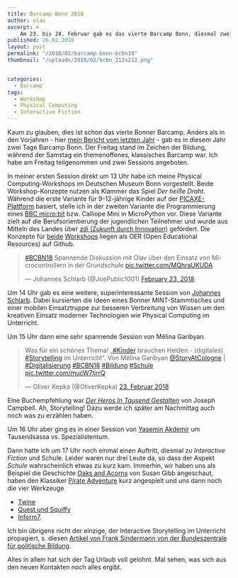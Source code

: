 ```yaml
---
title: Barcamp Bonn 2018
author: olav
excerpt: >
    Am 23. bis 24. Februar gab es das vierte Barcamp Bonn, diesmal zweitägig und auf neutralem Boden in Sankt Augustin. Ich war am Freitag mit zwei Sessions dabei.
published: 26.02.2018
layout: post
permalink: "/2018/02/barcamp-bonn-bcbn18"
thumbnail: "/uploads/2018/02/bcbn_212x212.png"


categories:
  - Barcamp
tags:
  - Workshop
  - Physical Computing
  - Interactive Fiction
---
```

Kaum zu glauben, dies ist schon das vierte Bonner Barcamp. Anders als in den Vorjahren - hier [mein Bericht vom letzten Jahr](https://blog.knowfox.com/2017-03-12-knowfox-auf-dem-bonner-barcamp-2017/) - gab es in diesem Jahr zwei Tage Barcamp Bonn. Der Freitag stand im Zeichen der Bildung, während der Samstag ein themenoffenes, klassisches Barcamp war. Ich habe am Freitag teilgenommen und zwei Sessions angeboten.

In meiner ersten Session direkt um 13 Uhr habe ich meine Physical Computing-Workshops im Deutschen Museum Bonn vorgestellt. Beide Workshop-Konzepte nutzen als Klammer das Spiel _Der heiße Draht_. Während die erste Variante für 9-12-jährige Kinder auf der [PICAXE-Plattform](https://wissen.tinkerthon.de/platform:picaxe) basiert, stelle ich in der zweiten Variante die Programmierung eines [BBC micro:bit](https://wissen.tinkerthon.de/platform:bbc_microbit) bzw. Calliope Mini in MicroPython vor. Diese Variante zielt auf die Berufsorientierung der jugendlichen Teilnehmer und wurde aus Mitteln des Landes über [zdi (Zukunft durch Innovation)](http://www.zdi-portal.de/) gefördert. Die Konzepte für [beide](https://github.com/tinkerthon/Der-heisse-Draht) [Workshops](https://github.com/tinkerthon/Der-heisse-Draht-2017) liegen als OER (Open Educational Resources) auf Github.

<blockquote class="twitter-tweet" data-lang="en"><p lang="de" dir="ltr"><a href="https://twitter.com/hashtag/BCBN18?src=hash&amp;ref_src=twsrc%5Etfw">#BCBN18</a> Spannende Diskussion mit Olav über den Einsatz von Microcontrollern in der Grundschule <a href="https://t.co/MQhraUKUDA">pic.twitter.com/MQhraUKUDA</a></p>&mdash; Johannes Schlarb (@JoePublic1001) <a href="https://twitter.com/JoePublic1001/status/967010284731854848?ref_src=twsrc%5Etfw">February 23, 2018</a></blockquote>
<script async src="https://platform.twitter.com/widgets.js" charset="utf-8"></script>

Um 14 Uhr gab es eine weitere, superinteressante Session von [Johannes Schlarb](https://twitter.com/JoePublic1001). Dabei kursierten die Ideen eines Bonner MINT-Stammtisches und einer mobilen Einsatztruppe zur besseren Verbreitung von Wissen um den kreativen Einsatz moderner Technologien wie Physical Computing im Unterricht.

Um 15 Uhr dann eine sehr spannende Session von Mélina Garibyan.

<blockquote class="twitter-tweet" data-lang="de"><p lang="de" dir="ltr">Was für ein schönes Thema! „<a href="https://twitter.com/hashtag/Kinder?src=hash&amp;ref_src=twsrc%5Etfw">#Kinder</a> brauchen Helden - (digitales) <a href="https://twitter.com/hashtag/Storytelling?src=hash&amp;ref_src=twsrc%5Etfw">#Storytelling</a> im Unterricht“. Von Mélina Garibyan <a href="https://twitter.com/StoryAtCologne?ref_src=twsrc%5Etfw">@StoryAtCologne</a> | <a href="https://twitter.com/hashtag/Digitalisierung?src=hash&amp;ref_src=twsrc%5Etfw">#Digitalisierung</a> <a href="https://twitter.com/hashtag/BCBN18?src=hash&amp;ref_src=twsrc%5Etfw">#BCBN18</a> <a href="https://twitter.com/hashtag/Bildung?src=hash&amp;ref_src=twsrc%5Etfw">#Bildung</a> <a href="https://twitter.com/hashtag/Schule?src=hash&amp;ref_src=twsrc%5Etfw">#Schule</a> <a href="https://t.co/mucW7IjrrQ">pic.twitter.com/mucW7IjrrQ</a></p>&mdash; Oliver Kepka (@OliverKepka) <a href="https://twitter.com/OliverKepka/status/967038328318160897?ref_src=twsrc%5Etfw">23. Februar 2018</a></blockquote>
<script async src="https://platform.twitter.com/widgets.js" charset="utf-8"></script>

Eine Buchempfehlung war [*Der Heros In Tausend Gestalten*](https://www.goodreads.com/book/show/1673026.Der_Heros_In_Tausend_Gestalten?from_search=true) von Joseph Campbell. Ah, Storytelling! Dazu werde ich später am Nachmittag auch noch was zu erzählen haben.

Um 16 Uhr aber ging es in einer Session von [Yasemin Akdemir](https://twitter.com/weltenbewegerin) um Tausendsassa vs. Spezialistentum.

Dann hatte ich um 17 Uhr noch einmal einen Auftritt, diesmal zu *Interactive Fiction* und Schule. Leider waren nur drei Leute da, so dass der Aspekt *Schule* wahrscheinlich etwas zu kurz kam. Immerhin, wir haben uns als Beispiel die Geschichte [Oaks and Acorns](http://susangibb.net/blog2/wp-content/uploads/100stories/99oaksandacorns/titlec.html) von Susan Gibb angeschaut, haben den Klassiker [Pirate Adventure](http://www.ifiction.org/games/playz.php?cat=44&game=39&mode=html) kurz angespielt und uns dann noch die vier Werkzeuge

* [Twine](https://twinery.org)
* [Quest und Squiffy](http://textadventures.co.uk/quest)
* [Inform7](http://inform7.com/).

Ich bin übrigens nicht der einzige, der Interactive Storytelling im Unterricht propagiert, s. diesen [Artikel von Frank Sindermann von der Bundeszentrale für politische Bildung](https://www.bpb.de/lernen/digitale-bildung/werkstatt/227691/interaktives-storytelling-mit-twine).

Alles in allem hat sich der Tag Urlaub voll gelohnt. Mal sehen, was sich aus den neuen Kontakten noch alles ergibt.
